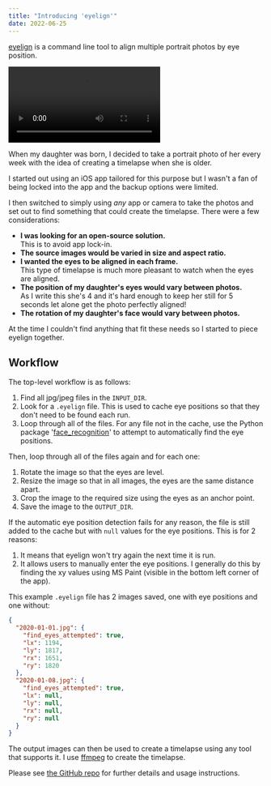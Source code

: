```yaml
---
title: "Introducing 'eyelign'"
date: 2022-06-25
---
```


[eyelign](https://github.com/Dullage/eyelign) is a command line tool to align multiple portrait photos by eye position.

<div class="d-flex justify-content-center mb-5">
  <video src="blue.mp4" autoplay loop></video>
</div>

When my daughter was born, I decided to take a portrait photo of her every week with the idea of creating a timelapse when she is older.

I started out using an iOS app tailored for this purpose but I wasn't a fan of being locked into the app and the backup options were limited.

I then switched to simply using _any_ app or camera to take the photos and set out to find something that could create the timelapse. There were a few considerations:

- **I was looking for an open-source solution.**  
  This is to avoid app lock-in.
- **The source images would be varied in size and aspect ratio.**
- **I wanted the eyes to be aligned in each frame.**  
  This type of timelapse is much more pleasant to watch when the eyes are aligned.
- **The position of my daughter's eyes would vary between photos.**  
  As I write this she's 4 and it's hard enough to keep her still for 5 seconds let alone get the photo perfectly aligned!
- **The rotation of my daughter's face would vary between photos.**

At the time I couldn't find anything that fit these needs so I started to piece eyelign together.

## Workflow

The top-level workflow is as follows:

1. Find all jpg/jpeg files in the `INPUT_DIR`.
2. Look for a `.eyelign` file. This is used to cache eye positions so that they don't need to be found each run.
3. Loop through all of the files. For any file not in the cache, use the Python package '[face_recognition](https://github.com/ageitgey/face_recognition)' to attempt to automatically find the eye positions.

Then, loop through all of the files again and for each one:

1. Rotate the image so that the eyes are level.
2. Resize the image so that in all images, the eyes are the same distance apart.
3. Crop the image to the required size using the eyes as an anchor point.
4. Save the image to the `OUTPUT_DIR`.

If the automatic eye position detection fails for any reason, the file is still added to the cache but with `null` values for the eye positions. This is for 2 reasons:

1. It means that eyelign won't try again the next time it is run.
2. It allows users to manually enter the eye positions. I generally do this by finding the xy values using MS Paint (visible in the bottom left corner of the app).

This example `.eyelign` file has 2 images saved, one with eye positions and one without:

```json
{
  "2020-01-01.jpg": {
    "find_eyes_attempted": true,
    "lx": 1194,
    "ly": 1817,
    "rx": 1651,
    "ry": 1820
  },
  "2020-01-08.jpg": {
    "find_eyes_attempted": true,
    "lx": null,
    "ly": null,
    "rx": null,
    "ry": null
  }
}
```

The output images can then be used to create a timelapse using any tool that supports it. I use [ffmpeg](https://ffmpeg.org/) to create the timelapse.

Please see [the GitHub repo](https://github.com/Dullage/eyelign) for further details and usage instructions.
